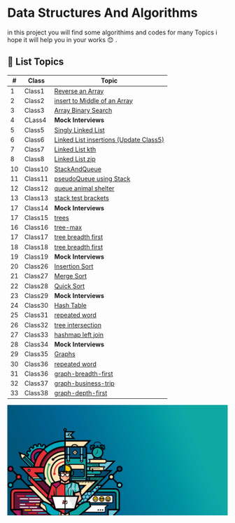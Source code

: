 # Data Structures And Algorithms

in this project you will find some algorithims and codes for many Topics i hope it will help you in your works  :blush: .

## :page_with_curl: List Topics

 #|Class|Topic
---|-----|----
1  |Class1|[Reverse an Array](./read/ReverseAnArray.md)
2  |Class2|[insert to Middle of an Array](./read/insertToMiddleOfAnArray.md)
3  |Class3|[Array Binary Search](./read/ArrayBinarySearch.md)
4  |CLass4|**Mock Interviews**
5  |Class5|[Singly Linked List](./read/SinglyLinkedList.md)
6  |Class6|[Linked List insertions (Update Class5)](./read/LinkedListinsertions.md)
7  |Class7|[Linked List kth ](./read/linked-list-kth.md)
8  |Class8|[Linked List zip ](./read/Class8_linked-list-zip.md)
10 |Class10|[StackAndQueue](./read/Class10_StackAndQueue.md)
11 |Class11|[pseudoQueue using Stack](./read/Class11_stack-and-queue.md)
12 |Class12|[queue animal shelter](./read/Class12_stack-queue-animal-shelter.md)
13 |Class13|[stack test brackets](./read/Class13_stack-queue-brackets.md)
17 |Class14|**Mock Interviews**
17 |Class15|[trees](./read/Class15_trees.md)
16 |Class16|[tree-max](./read/Class16_tree-max.md)
17 |Class17|[tree breadth first](./read/Class17_tree-breadth-first.md)
18 |Class18|[tree breadth first](./read/Class18_tree-fizz-buzz.md)
19 |Class19|**Mock Interviews**
20 |Class26|[Insertion Sort](./read/BLOG.md)
21 |Class27|[Merge Sort](./read/sorting/merge/README.md)
22 |Class28|[Quick Sort](./read/sorting/quick/README.md)
23 |Class29|**Mock Interviews**
24 |Class30|[Hash Table](./read/HashTables.md)
25 |Class31|[repeated word](./read/hashmap-repeated-word.md)
26 |Class32|[tree intersection](./read/tree_intersection.md)
27 |Class33|[hashmap left join](./read/hashmap-left-join.md)
28 |Class34|**Mock Interviews**
29 |Class35|[Graphs](./read/HashTables.md)
30 |Class36|[repeated word](./read/hashmap-repeated-word.md)
31 |Class36|[graph-breadth-first](./read/Graphs/graph-breadth-first.md)
32 |Class37|[graph-business-trip](./read/Graphs/graph-business-trip.md)
33 |Class38|[graph-depth-first](./read/Graphs/graph-depth-first.md)







![img](./image/challenge-Logo2.jpg)

